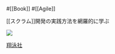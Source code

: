  #[[Book]] #[[Agile]]

[[スクラム]]開発の実践方法を網羅的に学ぶ

![](https://www.seshop.com/static/images/product/17008/L.png)

[翔泳社](https://www.shoeisha.co.jp/book/detail/9784798130507)
